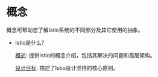 # 概念

概念可帮助您了解Istio系统的不同部分及其它使用的抽象。

- Istio是什么?

	[概述](): 提供Istio的概念介绍，包括其解决的问题和高层架构。

	[设计目标](): 描述了Istio设计坚持的核心原则。






